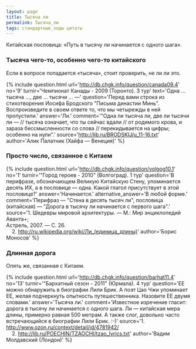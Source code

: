 ```yaml
---
layout: page
title: Тысяча ли
permalink: Тысяча_ли
tags: стандартные_ходы цитаты
---
```

Китайская пословица: &laquo;Путь в тысячу ли начинается с одного шага&raquo;.

### Тысяча чего-то, особенно чего-то китайского 

Если в вопросе попадается &laquo;тысяча&raquo;, стоит проверить, не ли ли это.

{% include question.html
url='http://db.chgk.info/question/canada09.4'
no='9'
turnir='Чемпионат Канады - 2009 (Торонто).  3 тур'
text='Одна ... тысяча ..., две ... тысячи ... —'
question='Перед вами строка из стихотворения Иосифа Бродского "Письма династии Минь". Воспроизведите в своем ответе то, что мы четырежды в ней пропустили.'
answer='Ли.'
comment='"Одна ли тысяча ли, две ли тысячи ли — // тысяча означает, что ты сейчас вдали // от родимого крова, и зараза бессмысленности со слова // перекидывается на цифры; особенно на нули".'
source='http://lib.ru/BRODSKIJ/u_11-16.txt'
author='Алик Палатник (Хайфа — Венеция)'
 %}

### Просто число, связанное с Китаем 

{% include question.html
url='http://db.chgk.info/question/volgog10.1'
no='1'
turnir='"Город героев - 2010" (Волгоград).  1 тур'
question='В перифразе, обозначающем Великую Китайскую Стену, упоминается десять ИХ, а в пословице — одна. Какой глагол присутствует в этой пословице?'
answer='Начинается.'
alternative_answer='В любой форме.'
comment='Перифраз — "Стена в десять тысяч ли", пословица (китайская) — "Дорога в тысячу ли начинается с первого шага".'
source='1. Шедевры мировой архитектуры. — М.: Мир энциклопедий Аванта+;<br>Астрель, 2007. — С. 26.<br>    2. http://ru.wikipedia.org/wiki/Ли_(единица_длины)'
author='Борис Моносов'
 %}

### Длинная дорога 

Опять же, связанная с Китаем.

{% include question.html
url='http://db.chgk.info/question/barhat11.4'
no='13'
turnir='"Бархатный сезон - 2011" (Юрмала).  4 тур'
question='ЕЕ можно обнаружить в биографии Лили Брик. А поэт Цао Чжи упоминает ЕЕ, желая подчеркнуть опытность путешественника. Назовите ЕЕ двумя словами.'
answer='Тысяча ли.'
comment='Известное изречение гласит: дорога в тысячу ли начинается с одного шага. Ли — китайская мера длины, примерно равная 500 метрам. А также слог, довольно часто встречающийся в биографии Лили Брик. :-)'
source='1. http://www.ozon.ru/context/detail/id/4781942/<br>    2. http://lib.ru/POECHIN/TZAOCHI/tzao_lyrics.txt'
author='Вадим Молдавский (Лондон)'
 %}

 